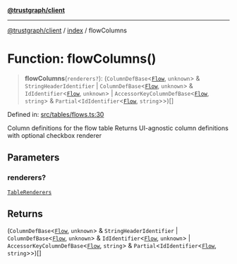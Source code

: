 [**@trustgraph/client**](../../README.md)

***

[@trustgraph/client](../../README.md) / [index](../README.md) / flowColumns

# Function: flowColumns()

> **flowColumns**(`renderers?`): (`ColumnDefBase`\<[`Flow`](../type-aliases/Flow.md), `unknown`\> & `StringHeaderIdentifier` \| `ColumnDefBase`\<[`Flow`](../type-aliases/Flow.md), `unknown`\> & `IdIdentifier`\<[`Flow`](../type-aliases/Flow.md), `unknown`\> \| `AccessorKeyColumnDefBase`\<[`Flow`](../type-aliases/Flow.md), `string`\> & `Partial`\<`IdIdentifier`\<[`Flow`](../type-aliases/Flow.md), `string`\>\>)[]

Defined in: [src/tables/flows.ts:30](https://github.com/trustgraph-ai/trustgraph-ts-client/blob/dd779923b4eaffccd17ba61aaee70d2766e28e49/src/tables/flows.ts#L30)

Column definitions for the flow table
Returns UI-agnostic column definitions with optional checkbox renderer

## Parameters

### renderers?

[`TableRenderers`](../../types/interfaces/TableRenderers.md)

## Returns

(`ColumnDefBase`\<[`Flow`](../type-aliases/Flow.md), `unknown`\> & `StringHeaderIdentifier` \| `ColumnDefBase`\<[`Flow`](../type-aliases/Flow.md), `unknown`\> & `IdIdentifier`\<[`Flow`](../type-aliases/Flow.md), `unknown`\> \| `AccessorKeyColumnDefBase`\<[`Flow`](../type-aliases/Flow.md), `string`\> & `Partial`\<`IdIdentifier`\<[`Flow`](../type-aliases/Flow.md), `string`\>\>)[]
